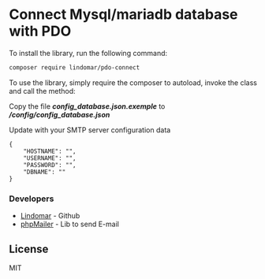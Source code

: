 # Connect Mysql/mariadb database with PDO

To install the library, run the following command:

```sh
composer require lindomar/pdo-connect
```

To use the library, simply require the composer to autoload, invoke the class and call the method:

Copy the file ***config_database.json.exemple*** to ***/config/config_database.json***

Update with your SMTP server configuration data

```
{
	"HOSTNAME": "",
	"USERNAME": "",
	"PASSWORD": "",
	"DBNAME": ""
}	
```


### Developers
* [Lindomar] - Github
* [phpMailer] - Lib to send E-mail

License
----
MIT

[//]:#
[phpMailer]: <https://github.com/PHPMailer/PHPMailer>
[Lindomar]: <https://github.com/Lindomarc/pdo-connect>